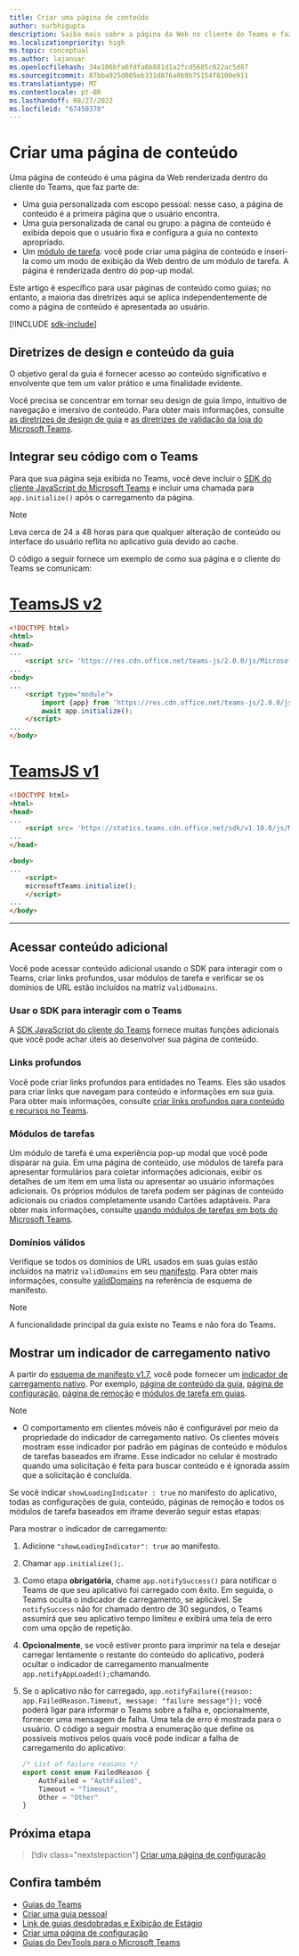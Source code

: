 ```yaml
---
title: Criar uma página de conteúdo
author: surbhigupta
description: Saiba mais sobre a página da Web no cliente do Teams e faz parte da guia personalizada pessoal, canal ou grupo. Crie a página de conteúdo e insira-a como modo de exibição da Web dentro do módulo de tarefa.
ms.localizationpriority: high
ms.topic: conceptual
ms.author: lajanuar
ms.openlocfilehash: 34e106bfa0fdfa6b881d1a2fcd5685c022ac5d87
ms.sourcegitcommit: 87bba925d005eb331d876a0b9b75154f8100e911
ms.translationtype: MT
ms.contentlocale: pt-BR
ms.lasthandoff: 08/27/2022
ms.locfileid: "67450370"
---
```

# <a name="create-a-content-page"></a>Criar uma página de conteúdo

Uma página de conteúdo é uma página da Web renderizada dentro do cliente do Teams, que faz parte de:

* Uma guia personalizada com escopo pessoal: nesse caso, a página de conteúdo é a primeira página que o usuário encontra.
* Uma guia personalizada de canal ou grupo: a página de conteúdo é exibida depois que o usuário fixa e configura a guia no contexto apropriado.
* Um [módulo de tarefa](~/task-modules-and-cards/what-are-task-modules.md): você pode criar uma página de conteúdo e inseri-la como um modo de exibição da Web dentro de um módulo de tarefa. A página é renderizada dentro do pop-up modal.

Este artigo é específico para usar páginas de conteúdo como guias; no entanto, a maioria das diretrizes aqui se aplica independentemente de como a página de conteúdo é apresentada ao usuário.

[!INCLUDE [sdk-include](~/includes/sdk-include.md)]

## <a name="tab-content-and-design-guidelines"></a>Diretrizes de design e conteúdo da guia

O objetivo geral da guia é fornecer acesso ao conteúdo significativo e envolvente que tem um valor prático e uma finalidade evidente.

Você precisa se concentrar em tornar seu design de guia limpo, intuitivo de navegação e imersivo de conteúdo. Para obter mais informações, consulte [as diretrizes de design de guia](~/tabs/design/tabs.md) e [as diretrizes de validação da loja do Microsoft Teams](~/concepts/deploy-and-publish/appsource/prepare/teams-store-validation-guidelines.md).

## <a name="integrate-your-code-with-teams"></a>Integrar seu código com o Teams

Para que sua página seja exibida no Teams, você deve incluir o [SDK do cliente JavaScript do Microsoft Teams](/javascript/api/overview/msteams-client?view=msteams-client-js-latest&preserve-view=true) e incluir uma chamada para `app.initialize()` após o carregamento da página.

> [!NOTE]
> Leva cerca de 24 a 48 horas para que qualquer alteração de conteúdo ou interface do usuário reflita no aplicativo guia devido ao cache.

O código a seguir fornece um exemplo de como sua página e o cliente do Teams se comunicam:

# <a name="teamsjs-v2"></a>[TeamsJS v2](#tab/teamsjs-v2)

```html
<!DOCTYPE html>
<html>
<head>
...
    <script src= 'https://res.cdn.office.net/teams-js/2.0.0/js/MicrosoftTeams.min.js'></script>
...
<body>
...
    <script type="module">
        import {app} from 'https://res.cdn.office.net/teams-js/2.0.0/js/MicrosoftTeams.min.js';
        await app.initialize();
    </script>
...
</body>
```

# <a name="teamsjs-v1"></a>[TeamsJS v1](#tab/teamsjs-v1)

```html
<!DOCTYPE html>
<html>
<head>
...
    <script src= 'https://statics.teams.cdn.office.net/sdk/v1.10.0/js/MicrosoftTeams.min.js'></script>
...
</head>

<body>
...
    <script>
    microsoftTeams.initialize();
    </script>
...
</body>
```

***

## <a name="access-additional-content"></a>Acessar conteúdo adicional

Você pode acessar conteúdo adicional usando o SDK para interagir com o Teams, criar links profundos, usar módulos de tarefa e verificar se os domínios de URL estão incluídos na matriz `validDomains`.

### <a name="use-the-sdk-to-interact-with-teams"></a>Usar o SDK para interagir com o Teams

A [SDK JavaScript do cliente do Teams](~/tabs/how-to/using-teams-client-sdk.md) fornece muitas funções adicionais que você pode achar úteis ao desenvolver sua página de conteúdo.

### <a name="deep-links"></a>Links profundos

Você pode criar links profundos para entidades no Teams. Eles são usados para criar links que navegam para conteúdo e informações em sua guia. Para obter mais informações, consulte [criar links profundos para conteúdo e recursos no Teams](~/concepts/build-and-test/deep-links.md).

### <a name="task-modules"></a>Módulos de tarefas

Um módulo de tarefa é uma experiência pop-up modal que você pode disparar na guia. Em uma página de conteúdo, use módulos de tarefa para apresentar formulários para coletar informações adicionais, exibir os detalhes de um item em uma lista ou apresentar ao usuário informações adicionais. Os próprios módulos de tarefa podem ser páginas de conteúdo adicionais ou criados completamente usando Cartões adaptáveis. Para obter mais informações, consulte [usando módulos de tarefas em bots do Microsoft Teams](~/task-modules-and-cards/task-modules/task-modules-tabs.md).

### <a name="valid-domains"></a>Domínios válidos

Verifique se todos os domínios de URL usados em suas guias estão incluídos na matriz `validDomains` em seu [manifesto](~/concepts/build-and-test/apps-package.md). Para obter mais informações, consulte [validDomains](~/resources/schema/manifest-schema.md#validdomains) na referência de esquema de manifesto.

> [!NOTE]
> A funcionalidade principal da guia existe no Teams e não fora do Teams.

## <a name="show-a-native-loading-indicator"></a>Mostrar um indicador de carregamento nativo

A partir do [esquema de manifesto v1.7](../../../resources/schema/manifest-schema.md), você pode fornecer um [indicador de carregamento nativo](../../../resources/schema/manifest-schema.md#showloadingindicator). Por exemplo, [página de conteúdo da guia](#integrate-your-code-with-teams), [página de configuração](configuration-page.md), [página de remoção](removal-page.md) e [módulos de tarefa em guias](../../../task-modules-and-cards/task-modules/task-modules-tabs.md).

> [!NOTE]
>
> * O comportamento em clientes móveis não é configurável por meio da propriedade do indicador de carregamento nativo. Os clientes móveis mostram esse indicador por padrão em páginas de conteúdo e módulos de tarefas baseados em iframe. Esse indicador no celular é mostrado quando uma solicitação é feita para buscar conteúdo e é ignorada assim que a solicitação é concluída.

Se você indicar `showLoadingIndicator : true` no manifesto do aplicativo, todas as configurações de guia, conteúdo, páginas de remoção e todos os módulos de tarefa baseados em iframe deverão seguir estas etapas:

Para mostrar o indicador de carregamento:

1. Adicione `"showLoadingIndicator": true` ao manifesto.
1. Chamar `app.initialize();`.
1. Como etapa **obrigatória**, chame `app.notifySuccess()` para notificar o Teams de que seu aplicativo foi carregado com êxito. Em seguida, o Teams oculta o indicador de carregamento, se aplicável. Se `notifySuccess`  não for chamado dentro de 30 segundos, o Teams assumirá que seu aplicativo tempo limiteu e exibirá uma tela de erro com uma opção de repetição.
1. **Opcionalmente**, se você estiver pronto para imprimir na tela e desejar carregar lentamente o restante do conteúdo do aplicativo, poderá ocultar o indicador de carregamento manualmente `app.notifyAppLoaded();`chamando.
1. Se o aplicativo não for carregado, `app.notifyFailure({reason: app.FailedReason.Timeout, message: "failure message"});` você poderá ligar para informar o Teams sobre a falha e, opcionalmente, fornecer uma mensagem de falha. Uma tela de erro é mostrada para o usuário. O código a seguir mostra a enumeração que define os possíveis motivos pelos quais você pode indicar a falha de carregamento do aplicativo:

    ```typescript
    /* List of failure reasons */
    export const enum FailedReason {
        AuthFailed = "AuthFailed",
        Timeout = "Timeout",
        Other = "Other"
    }
    ```

## <a name="next-step"></a>Próxima etapa

> [!div class="nextstepaction"]
> [Criar uma página de configuração](~/tabs/how-to/create-tab-pages/configuration-page.md)

## <a name="see-also"></a>Confira também

* [Guias do Teams](~/tabs/what-are-tabs.md)
* [Criar uma guia pessoal](~/tabs/how-to/create-personal-tab.md)
* [Link de guias desdobradas e Exibição de Estágio](~/tabs/tabs-link-unfurling.md)
* [Criar uma página de configuração](~/tabs/how-to/create-tab-pages/configuration-page.md)
* [Guias do DevTools para o Microsoft Teams](~/tabs/how-to/developer-tools.md)
